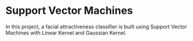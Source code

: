 # Support Vector Machines

In this project, a facial attractiveness classifier is built using Support
Vector Machines with Linear Kernel and Gaussian Kernel.